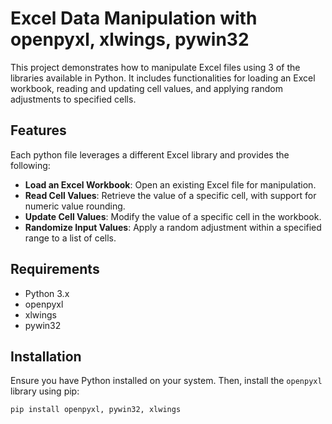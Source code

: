 # Excel Data Manipulation with openpyxl, xlwings, pywin32 

This project demonstrates how to manipulate Excel files using 3 of the libraries available in Python. It includes functionalities for loading an Excel workbook, reading and updating cell values, and applying random adjustments to specified cells.

## Features

Each python file leverages a different Excel library and provides the following:

- **Load an Excel Workbook**: Open an existing Excel file for manipulation.
- **Read Cell Values**: Retrieve the value of a specific cell, with support for numeric value rounding.
- **Update Cell Values**: Modify the value of a specific cell in the workbook.
- **Randomize Input Values**: Apply a random adjustment within a specified range to a list of cells.

## Requirements

- Python 3.x
- openpyxl
- xlwings
- pywin32

## Installation

Ensure you have Python installed on your system. Then, install the `openpyxl` library using pip:

```bash
pip install openpyxl, pywin32, xlwings